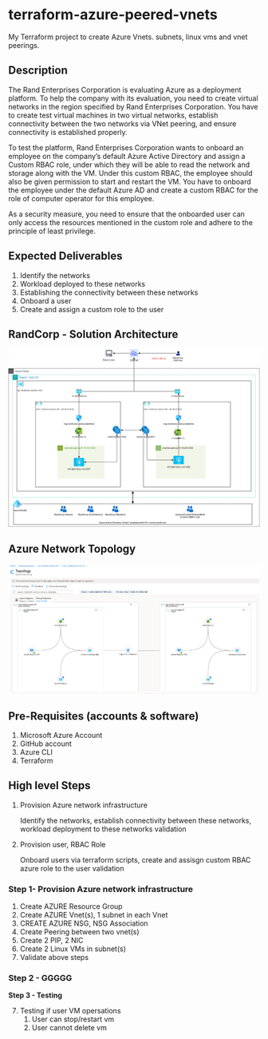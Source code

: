 # terraform-azure-peered-vnets
My Terraform project to create Azure Vnets. subnets, linux vms and vnet peerings.

## Description

The Rand Enterprises Corporation is evaluating Azure as a deployment platform. To help the company with its evaluation, you need to create virtual networks in the region specified by Rand Enterprises Corporation. You have to create test virtual machines in two virtual networks, establish connectivity between the two networks via VNet peering, and ensure connectivity is established properly.

To test the platform, Rand Enterprises Corporation wants to onboard an employee on the company’s default Azure Active Directory and assign a Custom RBAC role, under which they will be able to read the network and storage along with the VM. Under this custom RBAC, the employee should also be given permission to start and restart the VM. You have to onboard the employee under the default Azure AD and create a custom RBAC for the role of computer operator for this employee.

As a security measure, you need to ensure that the onboarded user can only access the resources mentioned in the custom role and adhere to the principle of least privilege.

## Expected Deliverables

1. Identify the networks
2. Workload deployed to these networks
3. Establishing the connectivity between these networks
4. Onboard a user
5. Create and assign a custom role to the user


## RandCorp - Solution Architecture

![Solution Architecture](./screenshots/01-%20randcorp-solution-architecture-in-azure.png)

## Azure Network Topology

![Network Topology](./screenshots/02-%20randcorp-azure-network-topology-01.png)


## Pre-Requisites (accounts & software)

1. Microsoft Azure Account
2. GitHub account
3. Azure CLI
4. Terraform

## High level Steps

1. Provision Azure network infrastructure
   
   Identify the networks, establish connectivity between these networks, workload deployment to these networks 
   validation

2. Provision user, RBAC Role
   
   Onboard users via terraform scripts, create and assisgn custom RBAC azure role to the user
   validation


### Step 1- Provision Azure network infrastructure

1. Create AZURE Resource Group
2. Create AZURE Vnet(s), 1 subnet in each Vnet
3. CREATE AZURE NSG, NSG Association
4. Create Peering between two vnet(s)
5. Create 2 PIP, 2 NIC
6. Create 2 Linux VMs in subnet(s)
7. Validate above steps

### Step 2 - GGGGG

**Step 3 - Testing**

7. Testing if user VM opersations
   1. User can stop/restart vm
   2. User cannot delete vm